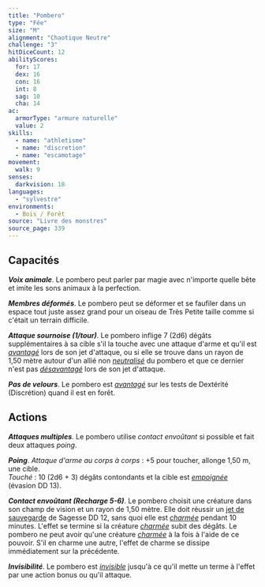 ```yaml
---
title: "Pombero"
type: "Fée"
size: "M"
alignment: "Chaotique Neutre"
challenge: "3"
hitDiceCount: 12
abilityScores:
  for: 17
  dex: 16
  con: 16
  int: 8
  sag: 10
  cha: 14
ac:
  armorType: "armure naturelle"
  value: 2
skills:
  - name: "athletisme"
  - name: "discretion"
  - name: "escamotage"
movement:
  walk: 9
senses:
  darkvision: 18
languages:
  - "sylvestre"
environments:
  - Bois / Forêt
source: "Livre des monstres"
source_page: 339
---
```

## Capacités
_**Voix animale**_. Le pombero peut parler par magie avec n'importe quelle bête et imite les sons animaux à la perfection.

_**Membres déformés**_. Le pombero peut se déformer et se faufiler dans un espace tout juste assez grand pour un oiseau de Très Petite taille comme si c'était un terrain difficile.

_**Attaque sournoise (1/tour)**_. Le pombero inflige 7 (2d6) dégâts supplémentaires à sa cible s'il la touche avec une attaque d'arme et qu'il est [_avantagé_](/utiliser-les-caracteristiques/#avantage-et-desavantage) lors de son jet d'attaque, ou si elle se trouve dans un rayon de 1,50 mètre autour d'un allié non [_neutralisé_](/gerer-la-sante-du-personnage/#neutralise) du pombero et que ce dernier n'est pas [_désavantagé_](/utiliser-les-caracteristiques/#avantage-et-desavantage) lors de son jet d'attaque.

_**Pas de velours**_. Le pombero est [_avantagé_](/utiliser-les-caracteristiques/#avantage-et-desavantage) sur les tests de Dextérité (Discrétion) quand il est en forêt.

## Actions
_**Attaques multiples**_. Le pombero utilise _contact envoûtant_ si possible et fait deux attaques _poing_.

_**Poing**_. _Attaque d'arme au corps à corps_ : +5 pour toucher, allonge 1,50 m, une cible.  
_Touché_ : 10 (2d6 + 3) dégâts contondants et la cible est [_empoignée_](/gerer-la-sante-du-personnage/#empoigne) (évasion DD 13).

_**Contact envoûtant (Recharge 5-6)**_. Le pombero choisit une créature dans son champ de vision et un rayon de 1,50 mètre. Elle doit réussir un [jet de sauvegarde](/utiliser-les-caracteristiques/#jets-de-sauvegarde) de Sagesse DD 12, sans quoi elle est [_charmée_](/gerer-la-sante-du-personnage/#charme) pendant 10 minutes. L'effet se termine si la créature [_charmée_](/gerer-la-sante-du-personnage/#charme) subit des dégâts. Le pombero ne peut avoir qu'une créature [_charmée_](/gerer-la-sante-du-personnage/#charme) à la fois à l'aide de ce pouvoir. S'il en charme une autre, l'effet de charme se dissipe immédiatement sur la précédente.

_**Invisibilité**_. Le pombero est [_invisible_](/gerer-la-sante-du-personnage/#invisible) jusqu'à ce qu'il mette un terme à l'effet par une action bonus ou qu'il attaque.
